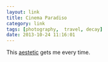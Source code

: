 ```yaml
---
layout: link 
title: Cinema Paradiso
category: link
tags: [photography,  travel, decay]
date: 2013-10-24 11:16:01
---
```


This [aestetic](http://calvertjournal.com/slideshows/show/1481/independent-movie-theatres-russia-cinema-sergey-novikov, "A photographer’s ode to Russia’s dying movie theatres") gets me every time. 
